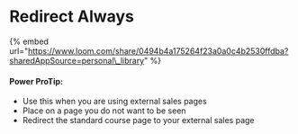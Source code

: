 # Redirect Always

{% embed url="https://www.loom.com/share/0494b4a175264f23a0a0c4b2530ffdba?sharedAppSource=personal\_library" %}



#### Power ProTip:

* Use this when you are using external sales pages
* Place on a page you do not want to be seen
* Redirect the standard course page to your external sales page

